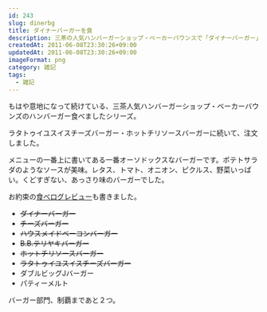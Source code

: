 ```yaml
---
id: 243
slug: dinerbg
title: ダイナーバーガーを食
description: 三茶の人気ハンバーガーショップ・ベーカーバウンスで「ダイナーバーガー」を食べてきました。
createdAt: 2011-06-08T23:30:26+09:00
updatedAt: 2011-06-08T23:30:26+09:00
imageFormat: png
category: 雑記
tags:
  - 雑記
---
```


もはや意地になって続けている、三茶人気ハンバーガーショップ・ベーカーバウンズのハンバーガー食べましたシリーズ。

<app-photo-image article-id="243" img-file-name="20110607_diner_buger.jpg" caption="ダイナーバーガーをテイクアウトで"></app-photo-image>

ラタトゥイユスイスチーズバーガー・ホットチリソースバーガーに続いて、注文しました。

<app-related-link id="127"></app-related-link>

<app-related-link id="187"></app-related-link>

メニューの一番上に書いてある一番オーソドックスなバーガーです。ポテトサラダのようなソースが美味。レタス、トマト、オニオン、ピクルス、野菜いっぱい。くどすぎない、あっさり味のバーガーでした。

お約束の<a href="http://tabelog.com/rvwr/yutabe/rvwdtl/2722190/" target="_blank" rel="noopener">食べログレビュー</a>も書きました。

* <del datetime="2011-06-07T15:26:29+00:00">ダイナーバーガー</del>
* <del datetime="2011-05-21T12:27:56+00:00">チーズバーガー</del>
* <del datetime="2011-05-21T12:27:56+00:00">ハウスメイドベーコンバーガー</del>
* <del datetime="2011-05-21T12:27:56+00:00">B.B.テリヤキバーガー</del>
* <del datetime="2011-05-21T12:27:56+00:00">ホットチリソースバーガー</del>
* <del datetime="2011-05-21T12:27:56+00:00">ラタトゥイユスイスチーズバーガー</del>
* ダブルビッグJバーガー
* パティーメルト

バーガー部門、制覇まであと２つ。
